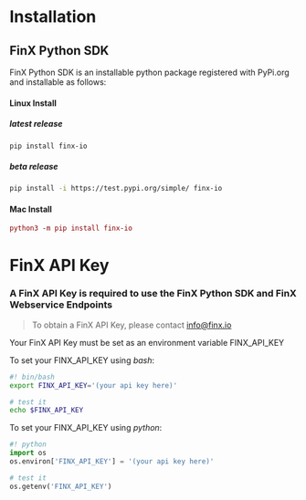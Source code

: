# Installation

## FinX Python SDK

FinX Python SDK is an installable python package registered with PyPi.org and installable as follows:

#### Linux Install

##### latest release

```bash
pip install finx-io
```

##### beta release

```bash
pip install -i https://test.pypi.org/simple/ finx-io
```

#### Mac Install

```mac command line
python3 -m pip install finx-io
```

# FinX API Key

### A FinX API Key is required to use the FinX Python SDK and FinX Webservice Endpoints

> To obtain a FinX API Key, please contact info@finx.io

Your FinX API Key must be set as an environment variable FINX_API_KEY

To set your FINX_API_KEY using _*bash*_:

```bash
#! bin/bash
export FINX_API_KEY='(your api key here)'

# test it
echo $FINX_API_KEY
```

To set your FINX_API_KEY using _*python*_:

```python
#! python
import os
os.environ['FINX_API_KEY'] = '(your api key here)'

# test it
os.getenv('FINX_API_KEY')
```
